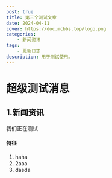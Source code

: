 ```yaml
---
post: true
title: 第三个测试文章
date: 2024-04-11
cover: https://doc.mcbbs.top/logo.png
categories:
    - 新闻资讯
tags:
    - 更新日志
description: 用于测试使用。
---
```


# 超级测试消息

## 1.新闻资讯

我们正在测试

#### 特征

1. haha
2. 2aaa
3. dasda
